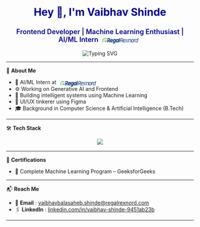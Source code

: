 <!-- GitHub Profile README: Vaibhav Shinde -->

<h1 align="center" style="color:#00008B;">Hey 👋, I'm Vaibhav Shinde</h1>

<h3 align="center" style="font-size: 18px; font-weight: 600; color: #00008B;">
  Frontend Developer | Machine Learning Enthusiast | AI/ML Intern  <img src="/RRX_Logo_Regal_Rexnord_TM_RGB.png" height="14" style="vertical-align: middle; position: relative; top: 2px; margin: 0 6px; border-radius: 4px;" />
</h3>


<p align="center">
  <img src="https://readme-typing-svg.herokuapp.com?font=Fira+Code&weight=500&pause=1000&color=228B22&center=true&vCenter=true&width=435&lines=AI+%2F+ML+Intern+%40+RegalRexnord;Frontend+Developer;+Machine+Learning+Enthusiast" alt="Typing SVG" />
</p>

---

🌟 **About Me**

- 🤖 AI/ML Intern at <img src="/RRX_Logo_Regal_Rexnord_TM_RGB.png" height="14" style="vertical-align: middle; position: relative; top: 2px; margin: 0 6px; border-radius: 4px;" />
- ⚙️ Working on Generative AI and Frontend
- 🧠 Building intelligent systems using Machine Learning
- 🎨 UI/UX tinkerer using Figma
- 🎓 Background in Computer Science & Artificial Intelligence (B.Tech)

---

🛠️ **Tech Stack**

<p align="center">
  <a href="https://skillicons.dev">
    <img src="https://skillicons.dev/icons?i=java,cpp,js,py,react,vite,tailwind,css,html,spring,nodejs,postman,git,github,fastapi,figma,mongodb,mysql,sklearn" />
  </a>
</p>

---

📜 **Certifications**

- 🧠 Complete Machine Learning Program – GeeksforGeeks

---

📬 **Reach Me**

- 📧 **Email** : [vaibhavbalasaheb.shinde@regalrexnord.com](mailto:vaibhavbalasaheb.shinde@regalrexnord.com)
- 🖇️ **LinkedIn** : [linkedin.com/in/vaibhav-shinde-9451ab23b](https://linkedin.com/in/vaibhav-shinde-9451ab23b)

---
